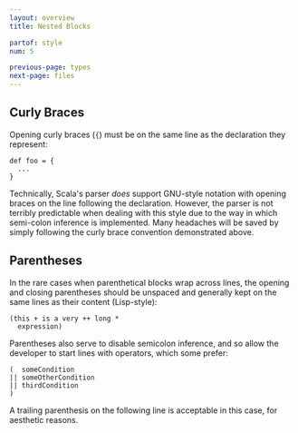 ```yaml
---
layout: overview
title: Nested Blocks

partof: style
num: 5

previous-page: types
next-page: files
---
```


## Curly Braces

Opening curly braces (`{`) must be on the same line as the declaration
they represent:

    def foo = {
      ...
    }

Technically, Scala's parser *does* support GNU-style notation with
opening braces on the line following the declaration. However, the
parser is not terribly predictable when dealing with this style due to
the way in which semi-colon inference is implemented. Many headaches
will be saved by simply following the curly brace convention
demonstrated above.

## Parentheses

In the rare cases when parenthetical blocks wrap across lines, the
opening and closing parentheses should be unspaced and generally kept on the same
lines as their content (Lisp-style):

    (this + is a very ++ long *
      expression)

Parentheses also serve to disable semicolon inference, and so allow the developer
to start lines with operators, which some prefer:

    (  someCondition
    || someOtherCondition
    || thirdCondition
    )

A trailing parenthesis on the following line is acceptable in this case, for
aesthetic reasons.
